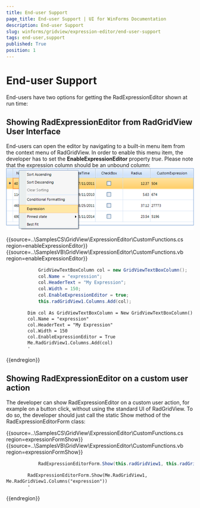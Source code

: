 ```yaml
---
title: End-user Support
page_title: End-user Support | UI for WinForms Documentation
description: End-user Support
slug: winforms/gridview/expression-editor/end-user-support
tags: end-user,support
published: True
position: 1
---
```


# End-user Support



End-users have two options for getting the RadExpressionEditor shown at run time:
      

## Showing RadExpressionEditor from RadGridView User Interface

End-users can open the editor by navigating to a built-in menu item from the context menu of RadGridView. In order to enable this menu item, the developer has to set the __EnableExpressionEditor__ property *true*. Please note that the expression column should be an unbound column:<br>![gridview-expressioneditor-end-user-support 001](images/gridview-expressioneditor-end-user-support001.png)

{{source=..\SamplesCS\GridView\ExpressionEditor\CustomFunctions.cs region=enableExpressionEditor}} 
{{source=..\SamplesVB\GridView\ExpressionEditor\CustomFunctions.vb region=enableExpressionEditor}} 

````C#
            GridViewTextBoxColumn col = new GridViewTextBoxColumn();
            col.Name = "expression";
            col.HeaderText = "My Expression";
            col.Width = 150;
            col.EnableExpressionEditor = true;
            this.radGridView1.Columns.Add(col);
````
````VB.NET
        Dim col As GridViewTextBoxColumn = New GridViewTextBoxColumn()
        col.Name = "expression"
        col.HeaderText = "My Expression"
        col.Width = 150
        col.EnableExpressionEditor = True
        Me.RadGridView1.Columns.Add(col)
        '
````

{{endregion}} 

## Showing RadExpressionEditor on a custom user action

The developer can show RadExpressionEditor on a custom user action, for example on a button click, without using the standard UI of RadGridView. To do so, the developer should just call the static Show method of the RadExpressionEditorForm class:

{{source=..\SamplesCS\GridView\ExpressionEditor\CustomFunctions.cs region=expressionFormShow}} 
{{source=..\SamplesVB\GridView\ExpressionEditor\CustomFunctions.vb region=expressionFormShow}} 

````C#
            RadExpressionEditorForm.Show(this.radGridView1, this.radGridView1.Columns["expression"]);
````
````VB.NET
        RadExpressionEditorForm.Show(Me.RadGridView1, Me.RadGridView1.Columns("expression"))
        '
````

{{endregion}} 



